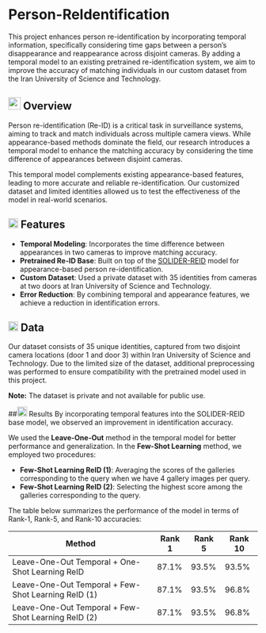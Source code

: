 # Person-ReIdentification
This project enhances person re-identification by incorporating temporal information, specifically considering time gaps between a person’s disappearance and reappearance across disjoint cameras. By adding a temporal model to an existing pretrained re-identification system, we aim to improve the accuracy of matching individuals in our custom dataset from the Iran University of Science and Technology.

## <img width="25" height="25" src="https://img.icons8.com/dotty/80/41b883/overview-pages-2.png" alt="overview-pages-2"/> Overview
Person re-identification (Re-ID) is a critical task in surveillance systems, aiming to track and match individuals across multiple camera views. While appearance-based methods dominate the field, our research introduces a temporal model to enhance the matching accuracy by considering the time difference of appearances between disjoint cameras.

This temporal model complements existing appearance-based features, leading to more accurate and reliable re-identification. Our customized dataset and limited identities allowed us to test the effectiveness of the model in real-world scenarios.

## <img width="20" height="20" src="https://img.icons8.com/ios/50/41b883/features-list.png" alt="features-list"/> Features
- **Temporal Modeling**: Incorporates the time difference between appearances in two cameras to improve matching accuracy.
- **Pretrained Re-ID Base**: Built on top of the [SOLIDER-REID](https://github.com/tinyvision/SOLIDER-REID) model for appearance-based person re-identification.
- **Custom Dataset**: Used a private dataset with 35 identities from cameras at two doors at Iran University of Science and Technology.
- **Error Reduction**: By combining temporal and appearance features, we achieve a reduction in identification errors.

## <img width="20" height="20" src="https://img.icons8.com/ios/50/41b883/database-options.png" alt="database-options"/> Data 
Our dataset consists of 35 unique identities, captured from two disjoint camera locations (door 1 and door 3) within Iran University of Science and Technology. Due to the limited size of the dataset, additional preprocessing was performed to ensure compatibility with the pretrained model used in this project.

**Note:** The dataset is private and not available for public use.

##<img width="20" height="20" src="https://img.icons8.com/ios/50/test-passed--v1.png" alt="test-passed--v1"/> Results
By incorporating temporal features into the SOLIDER-REID base model, we observed an improvement in identification accuracy.

We used the **Leave-One-Out** method in the temporal model for better performance and generalization. In the **Few-Shot Learning** method, we employed two procedures: 
- **Few-Shot Learning ReID (1)**: Averaging the scores of the galleries corresponding to the query when we have 4 gallery images per query.
- **Few-Shot Learning ReID (2)**: Selecting the highest score among the galleries corresponding to the query.

The table below summarizes the performance of the model in terms of Rank-1, Rank-5, and Rank-10 accuracies:

| Method                                                    | Rank 1 | Rank 5 | Rank 10 |
|-----------------------------------------------------------|--------|--------|---------|
| Leave-One-Out Temporal + One-Shot Learning ReID            | 87.1%  | 93.5%  | 93.5%   |
| Leave-One-Out Temporal + Few-Shot Learning ReID (1)        | 87.1%  | 93.5%  | 96.8%   |
| Leave-One-Out Temporal + Few-Shot Learning ReID (2)        | 87.1%  | 93.5%  | 96.8%   |
